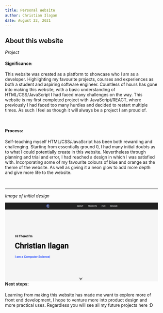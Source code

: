 ```yaml
---
title: Personal Website
author: Christian Ilagan
date: August 22, 2021
---
```


## About this website

*Project*


#### Significance:
This website was created as a platform to showcase who I am as a developer. Highlighting my favourite projects, courses
and experiences as both a student and aspiring software engineer. Countless of hours has gone into making this website, with a basic understanding of HTML/CSS/JavaScript I had faced many challenges on the way. This website is my first completed project with JavaScript/REACT, where previously I had faced too many hurdles and decided to restart multiple times. As such I feel as though it will always be a project I am proud of.


<br />

#### Process:
Self-teaching myself HTML/CSS/JavaScript has been both rewarding and challenging. Starting from essentially ground 0, I had many initial doubts as to what I could potentially create in this website. Nevertheless through planning and trial and error, I had reached a design in which I was satisfied with. Incorporating some of my favourite colours of blue and orange as the theme of the website. As well as giving it a neon glow to add more depth and give more life to the website.


<br />

<hr />

*Image of initial design*

<img src="https://raw.githubusercontent.com/cmilagan/web/80ec2ea4bd01e4297382471a2bb18c2bcd966bbf/src/images/personalweb.PNG"
     alt=""
     width="100%"
     height="25%"
     style="float: left; margin-right: 10px;" />

<br />


#### Next steps:
Learning from making this website has made me want to explore more of front end development, I hope to venture more into product design and more practical uses. Regardless you will see all my future projects here :D
